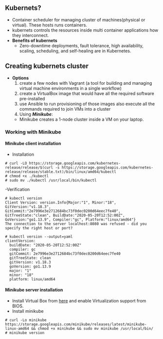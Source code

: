 ## Kubernets?
  - Container scheduler for managing cluster of machines(physical or virtual). These hosts runs containers. 
  - kubernets controls the resources inside multi container applications how they interconnect.
  - **Benefits of kubernets**
    - Zero-downtime deployments, fault tolerance, high availability, scaling, scheduling, and self-healing are in Kubernetes.
    
## Creating kubernets cluster
  - **Options**
    1. create a few nodes with Vagrant (a tool for building and managing virtual machine environments in a single workflow) 
    2. create a VirtualBox image that would have all the required software pre-installed
    3. use Ansible to run provisioning of those images also execute all the commands required to join VMs into a cluster
    4. Using ***Minikube***:
      - Minikube creates a 1-node cluster inside a VM on your laptop. 

### Working with Minikube
#### Minikube client installation
- Installation
```
# curl -LO https://storage.googleapis.com/kubernetes-release/release/$(curl -s https://storage.googleapis.com/kubernetes-release/release/stable.txt)/bin/linux/amd64/kubectl
# chmod +x ./kubectl
# sudo mv ./kubectl /usr/local/bin/kubectl
```

-Verification
```
# kubectl version
Client Version: version.Info{Major:"1", Minor:"18", GitVersion:"v1.18.3", GitCommit:"2e7996e3e2712684bc73f0dec0200d64eec7fe40", GitTreeState:"clean", BuildDate:"2020-05-20T12:52:00Z", GoVersion:"go1.13.9", Compiler:"gc", Platform:"linux/amd64"}
The connection to the server localhost:8080 was refused - did you specify the right host or port?

# kubectl version --output=yaml
clientVersion:
  buildDate: "2020-05-20T12:52:00Z"
  compiler: gc
  gitCommit: 2e7996e3e2712684bc73f0dec0200d64eec7fe40
  gitTreeState: clean
  gitVersion: v1.18.3
  goVersion: go1.13.9
  major: "1"
  minor: "18"
  platform: linux/amd64

```

#### Minikube server installation
- Install Virtual Box from [here](https://www.virtualbox.org/wiki/Linux_Downloads) and enable Virtualization support from BIOS.
- Install minikube
```
# curl -Lo minikube https://storage.googleapis.com/minikube/releases/latest/minikube-linux-amd64 && chmod +x minikube && sudo mv minikube /usr/local/bin/
# minikube version
```
